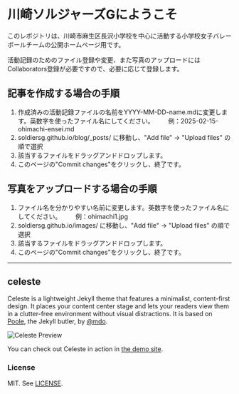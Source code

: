 # 川崎ソルジャーズGにようこそ

このレポジトリは、川崎市麻生区長沢小学校を中心に活動する小学校女子バレーボールチームの公開ホームページ用です。

活動記録のためのファイル登録や変更、また写真のアップロードにはCollaborators登録が必要ですので、必要に応じて登録します。

## 記事を作成する場合の手順
1. 作成済みの活動記録ファイルの名前をYYYY-MM-DD-name.mdに変更します。英数字を使ったファイル名にしてください。
　　例：2025-02-15-ohimachi-ensei.md
2. soldiersg.github.io/blog/_posts/ に移動し、"Add file" -> "Upload files" の順で選択
3. 該当するファイルをドラッグアンドドロップします。
4. このページの"Commit changes"をクリックし、終了です。

## 写真をアップロードする場合の手順
1. ファイル名を分かりやすい名前に変更します。英数字を使ったファイル名にしてください。
　　例：ohimachi1.jpg
2. soldiersg.github.io/images/ に移動し、"Add file" -> "Upload files" の順で選択
3. 該当するファイルをドラッグアンドドロップします。
4. このページの"Commit changes"をクリックし、終了です。


---
## celeste

Celeste is a lightweight Jekyll theme that features a minimalist, content-first design. It places your content center stage and lets your readers view them in a clutter-free environment without visual distractions. It is based on [Poole](https://github.com/poole/poole), the Jekyll butler, by [@mdo](https://github.com/mdo).

![Celeste Preview](https://user-images.githubusercontent.com/4868132/48317284-981f4080-e62a-11e8-94e4-f3d7db9506a7.png)

You can check out Celeste in action in [the demo site](https://nicoelayda.github.io/celeste).

### License

MIT. See [LICENSE](https://github.com/nicoelayda/celeste/blob/master/LICENSE).
